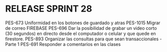 # RELEASE SPRINT 28
PES-673 Uniformidad en los botones de guardado y atras
PES-1015 Migrar de correo FIREBASE
PES-696 Dar la posibilidad de grabar un video corto (30 segundos) en directo desde el computador o celular y que quede en firestore.
PES-893 Organizar las consultas para que sean transaccionales - Parte 1
PES-691 Responder a comentarios en las clases